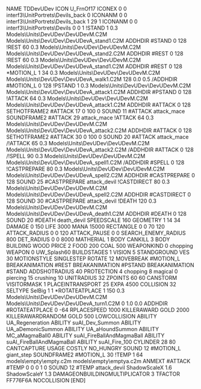 NAME TDDevUDev
ICON U_FrnOf17
ICONEX 0 0 interf3\UnitPortrets\Devils_back 0
ICONANM 0 0 interf3\UnitPortrets\Devils_back 1 29 1
ICONANM 0 0 interf3\UnitPortrets\Devils 0 0 1
!STAND          1 0.3  Models\Units\DevUDev\DevUDevM.C2M Models\Units\DevUDev\DevUDevA_stand1.C2M
ADDHDIR #STAND 0 128
!REST          60 0.3  Models\Units\DevUDev\DevUDevM.C2M Models\Units\DevUDev\DevUDevA_stand2.C2M
ADDHDIR #REST 0 128
!REST          60 0.3  Models\Units\DevUDev\DevUDevM.C2M Models\Units\DevUDev\DevUDevA_stand1.C2M
ADDHDIR #REST 0 128
*MOTION_L      1 34 0.3  Models\Units\DevUDev\DevUDevM.C2M Models\Units\DevUDev\DevUDevA_walk1.C2M 128 0.0 0.5
/ADDHDIR #MOTION_L 0 128
!PSTAND        1  0.3  Models\Units\DevUDev\DevUDevM.C2M Models\Units\DevUDev\DevUDevA_attack1.C2M
ADDHDIR #PSTAND 0 128 
!ATTACK        64 0.3  Models\Units\DevUDev\DevUDevM.C2M Models\Units\DevUDev\DevUDevA_attack1.C2M
ADDHDIR #ATTACK 0 128
SETHOTFRAME2 #ATTACK 17 0 100 0
SOUND 11 #ATTACK attack_mace
SOUNDFRAME2 #ATTACK 29 attack_mace
!ATTACK        64 0.3  Models\Units\DevUDev\DevUDevM.C2M Models\Units\DevUDev\DevUDevA_attack2.C2M
ADDHDIR #ATTACK 0 128
SETHOTFRAME2 #ATTACK 30 0 100 0
SOUND 20 #ATTACK attack_mace
/!ATTACK        65 0.3  Models\Units\DevUDev\DevUDevM.C2M Models\Units\DevUDev\DevUDevA_attack2.C2M
/ADDHDIR #ATTACK 0 128
/!SPELL        90 0.3  Models\Units\DevUDev\DevUDevM.C2M Models\Units\DevUDev\DevUDevA_spell1.C2M
/ADDHDIR #SPELL 0 128
!CASTPREPARE        80 0.3  Models\Units\DevUDev\DevUDevM.C2M Models\Units\DevUDev\DevUDevA_spell2.C2M
ADDHDIR #CASTPREPARE 0 128
SOUND 25 #CASTPREPARE attack_devil
!CASTDIRECT        80 0.3  Models\Units\DevUDev\DevUDevM.C2M Models\Units\DevUDev\DevUDevA_spell2.C2M
ADDHDIR #CASTDIRECT 0 128
SOUND 30 #CASTPREPARE attack_devil
!DEATH         120 0.3  Models\Units\DevUDev\DevUDevM.C2M Models\Units\DevUDev\DevUDevA_death1.C2M
ADDHDIR #DEATH 0 128
SOUND 20 #DEATH death_devil
SPEEDSCALE 160
GEOMETRY 1 14 34
DAMAGE   0 150
LIFE     3000
MANA     15000
RECTANGLE 0 0 70 120
ATTACK_RADIUS 0 0 120
ATTACK_PAUSE 0 0
SEARCH_ENEMY_RADIUS 800
DET_RADIUS 0 0 8000
MATHERIAL 1 BODY
CANKILL 3 BODY BUILDING WOOD
PRICE 2 FOOD 200 COAL 500
WEAPONKIND 0 chopping
WEAPON	0 UW_Splash60
BUILDSTAGES 1
VISION 5
STANDGROUND
VES 30
MOTIONSTYLE SINGLESTEP
ROTATE 12
MOVEBREAK #MOTION_L
BREAKANIMATION #REST
BREAKANIMATION #PSTAND
BREAKANIMATION #STAND
ADDSHOTRADIUS 40
PROTECTION 4 chopping 8 magical 0 piercing 15 crushing 10
UNITRADIUS 32
ZPOINTS 60 60
CANSTORM
VISITORMASK 1
PLACEINTRANSPORT 25
EXPA 4500
COLLISION 32
SELTYPE SelBig 1 1
*ROTATEATPLACE      1 150 0.3 Models\Units\DevUDev\DevUDevM.C2M Models\Units\DevUDev\DevUDevA_turn1.C2M 0 1.0 0.0
ADDHDIR #ROTATEATPLACE 0 -64
RPLACESPEED         1000
KILLERAWARD             GOLD 2000
KILLERAWARDRANDOM       GOLD 500
LOWCOLLISION
ABILITY			UA_Regeneration
ABILITY			suAI_Dev_Summon
ABILITY			UA_aDemonicSummon
ABILITY			UA_aHoundSummon
ABILITY			MC_aMagmaBall0
ABILITY			suAI_FireBallAndMagmaBall
ABILITY			suAI_FireBallAndMagmaBall
ABILITY                 suAI_Fire_100
CYLINDER 28 80
CANTCAPTURE
USAGE COSTLY
NO_HUNGRY
SOUND 12 #MOTION_L giant_step
SOUNDFRAME2 #MOTION_L 30
!TEMP  1 64 models\empty\empty.c2m models\empty\emptya.c2m
ANMEXT #ATTACK #TEMP 0 0 0 1 0
SOUND 12 #TEMP attack_devil
ShadowScaleX 1.6
ShadowScaleY 1.3
DAMAGEONBUILDINGMULTIPLICATOR 3
TFACTOR FF776F6A
NOCOLLISION
[END]
